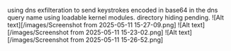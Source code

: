 using dns exfilteration to send keystrokes encoded in base64 in the dns query name using loadable kernel modules.
directory hiding pending.
![Alt text][/images/Screenshot from 2025-05-11 15-27-09.png]
![Alt text][/images/Screenshot from 2025-05-11 15-23-02.png]
![Alt text][/images/Screenshot from 2025-05-11 15-26-52.png]
